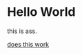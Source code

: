 <!DOCTYPE html>
<html>
<body>
<h1>Hello World</h1>
<p>this is ass.</p>
<a href="https://https://randomgirljustignore.github.io/testweb">does this work</a>
</body>
</html>
